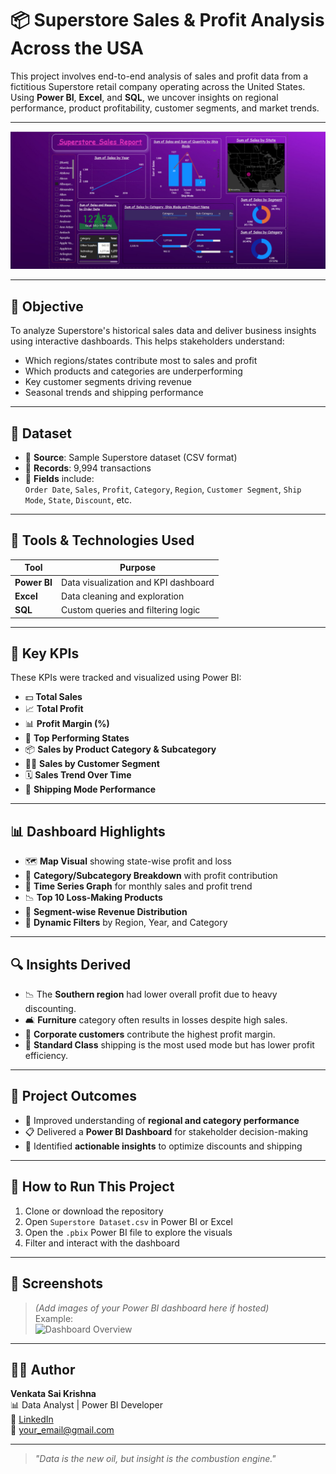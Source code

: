 # 📦 Superstore Sales & Profit Analysis Across the USA

This project involves end-to-end analysis of sales and profit data from a fictitious Superstore retail company operating across the United States. Using **Power BI**, **Excel**, and **SQL**, we uncover insights on regional performance, product profitability, customer segments, and market trends.

---

![Superstore](SuperstoreUSA.png)

---

## 🎯 Objective

To analyze Superstore's historical sales data and deliver business insights using interactive dashboards. This helps stakeholders understand:

- Which regions/states contribute most to sales and profit
- Which products and categories are underperforming
- Key customer segments driving revenue
- Seasonal trends and shipping performance

---

## 📁 Dataset

- 📂 **Source**: Sample Superstore dataset (CSV format)
- 🧾 **Records**: 9,994 transactions
- 📌 **Fields** include:  
  `Order Date`, `Sales`, `Profit`, `Category`, `Region`, `Customer Segment`, `Ship Mode`, `State`, `Discount`, etc.

---

## 🔧 Tools & Technologies Used

| Tool        | Purpose                            |
|-------------|-------------------------------------|
| **Power BI** | Data visualization and KPI dashboard |
| **Excel**    | Data cleaning and exploration       |
| **SQL**      | Custom queries and filtering logic  |

---

## 🧠 Key KPIs

These KPIs were tracked and visualized using Power BI:

- 💵 **Total Sales**
- 📈 **Total Profit**
- 📊 **Profit Margin (%)**
- 📍 **Top Performing States**
- 📦 **Sales by Product Category & Subcategory**
- 🧍‍♂️ **Sales by Customer Segment**
- 🗓️ **Sales Trend Over Time**
- 🚚 **Shipping Mode Performance**

---

## 📊 Dashboard Highlights

- 🗺️ **Map Visual** showing state-wise profit and loss
- 🧩 **Category/Subcategory Breakdown** with profit contribution
- 📆 **Time Series Graph** for monthly sales and profit trend
- 📉 **Top 10 Loss-Making Products**
- 🧍 **Segment-wise Revenue Distribution**
- 🎯 **Dynamic Filters** by Region, Year, and Category

---

## 🔍 Insights Derived

- 📉 The **Southern region** had lower overall profit due to heavy discounting.
- 🛋️ **Furniture** category often results in losses despite high sales.
- 💼 **Corporate customers** contribute the highest profit margin.
- 🚚 **Standard Class** shipping is the most used mode but has lower profit efficiency.

---

## 📌 Project Outcomes

- 📢 Improved understanding of **regional and category performance**
- 📋 Delivered a **Power BI Dashboard** for stakeholder decision-making
- 🧠 Identified **actionable insights** to optimize discounts and shipping

---

## 🚀 How to Run This Project

1. Clone or download the repository
2. Open `Superstore Dataset.csv` in Power BI or Excel
3. Open the `.pbix` Power BI file to explore the visuals
4. Filter and interact with the dashboard

---

## 📎 Screenshots

> *(Add images of your Power BI dashboard here if hosted)*  
> Example:  
> ![Dashboard Overview](images/dashboard-overview.jpg)

---

## 🙋‍♂️ Author

**Venkata Sai Krishna**  
📊 Data Analyst | Power BI Developer  
🔗 [LinkedIn](https://www.linkedin.com/in/venkat-sai-928b741b7)  
📧 your_email@gmail.com

---

> _"Data is the new oil, but insight is the combustion engine."_

